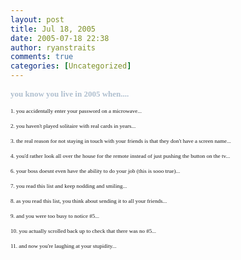 ```yaml
---
layout: post
title: Jul 18, 2005
date: 2005-07-18 22:38
author: ryanstraits
comments: true
categories: [Uncategorized]
---
```

<span class="blacktextnb10"><span style="font-family:verdana;"><span style="color:#afbfcf;font-size:small;"><strong>you know you live in 2005 when....</strong></span></span></span>

<span class="blacktextnb10"><span style="font-family:verdana;font-size:xx-small;">1. you accidentally enter your password on a microwave...</span></span>

<span class="blacktextnb10"><span style="font-family:verdana;"><span style="font-size:small;"><span style="font-size:xx-small;">2. you haven't played solitaire with real cards in years...</span></span></span></span>

<span class="blacktextnb10"><span style="font-family:verdana;"><span style="font-size:small;"><span style="font-size:xx-small;">3. the real reason for not staying in touch with your friends is that they don't have a screen name...</span></span></span></span>

<span class="blacktextnb10"><span style="font-family:verdana;"><span style="font-size:small;"><span style="font-size:xx-small;">4. you'd rather look all over the house for the remote instead of just pushing the button on the tv...</span></span></span></span>

<span class="blacktextnb10"><span style="font-family:verdana;"><span style="font-size:small;"><span style="font-size:xx-small;">6. your boss doesnt even have the ability to do your job (this is sooo true)...</span></span></span></span>

<span class="blacktextnb10"><span style="font-family:verdana;"><span style="font-size:small;"><span style="font-size:xx-small;">7. you read this list and keep nodding and smiling...</span></span></span></span>

<span class="blacktextnb10"><span style="font-family:verdana;"><span style="font-size:small;"><span style="font-size:xx-small;">8. as you read this list, you think about sending it to all your friends...</span></span></span></span>

<span class="blacktextnb10"><span style="font-family:verdana;"><span style="font-size:small;"><span style="font-size:xx-small;">9. and you were too busy to notice #5...</span></span></span></span>

<span class="blacktextnb10"><span style="font-family:verdana;"><span style="font-size:small;"><span style="font-size:xx-small;">10. you actually scrolled back up to check that there was no #5...</span></span></span></span>

<span class="blacktextnb10"><span style="font-family:verdana;"><span style="font-size:small;"><span style="font-size:xx-small;">11. and now you're laughing at your stupidity...</span></span></span></span>
